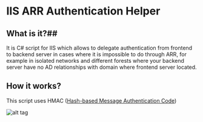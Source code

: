 # IIS ARR Authentication Helper #

## What is it?##
It is C# script for IIS which allows to delegate authentication from frontend to backend server in cases where it is impossible to do through ARR, for example in isolated networks and different forests where your backend server have no AD relationships with domain where frontend server located.

## How it works? ##
This script uses HMAC (<a href="http://en.wikipedia.org/wiki/Hash-based_message_authentication_code">Hash-based Message Authentication Code</a>)


![alt tag](https://github.com/Serjeo722/IIS_ARR_AUTH_Helper/blob/master/doc/schema.png?raw=true)
